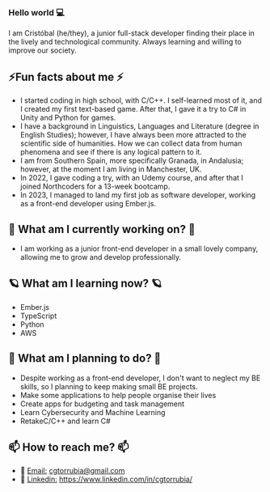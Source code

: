 ### Hello world 💻
I am Cristóbal (he/they), a junior full-stack developer finding their place in the lively and technological community. Always learning and willing to improve our society.

## ⚡Fun facts about me ⚡
- I started coding in high school, with C/C++. I self-learned most of it, and I created my first text-based game. After that, I gave it a try to C# in Unity and Python for games. 
- I have a background in Linguistics, Languages and Literature (degree in English Studies); however, I have always been more attracted to the scientific side of humanities. How we can collect data from human phenomena and see if there is any logical pattern to it. 
- I am from Southern Spain, more specifically Granada, in Andalusia; however, at the moment I am living in Manchester, UK. 
- In 2022, I gave coding a try, with an Udemy course, and after that I joined Northcoders for a 13-week bootcamp.
- In 2023, I managed to land my first job as software developer, working as a front-end developer using Ember.js.

## 🔭 What am I currently working on? 🔭
- I am working as a junior front-end developer in a small lovely company, allowing me to grow and develop professionally. 

## 🪐 What am I learning now? 🪐
- Ember.js
- TypeScript
- Python
- AWS

## 🚀 What am I planning to do? 🚀
- Despite working as a front-end developer, I don't want to neglect my BE skills, so I planning to keep making small BE projects.
- Make some applications to help people organise their lives
- Create apps for budgeting and task management
- Learn Cybersecurity and Machine Learning
- RetakeC/C++ and learn C#

## 📫 How to reach me? 📫
- 📨 [Email:](cgtorrubia@gmail.com) cgtorrubia@gmail.com
- 💼 [Linkedin:](https://www.linkedin.com/in/cgtorrubia/) https://www.linkedin.com/in/cgtorrubia/

<!--
**SirPhoros/SirPhoros** is a ✨ _special_ ✨ repository because its `README.md` (this file) appears on your GitHub profile.

Here are some ideas to get you started:

- 🔭 I’m currently working on ...
- 🌱 I’m currently learning ...
- 👯 I’m looking to collaborate on ...
- 🤔 I’m looking for help with ...
- 💬 Ask me about ...
- 📫 How to reach me: ...
- 😄 Pronouns: ...
- ⚡ Fun fact: ...
-->
